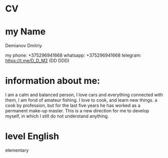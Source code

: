 # CV


# my Name

Demianov Dmitriy

my phone: +375296941668
whatsapp: +375296941668
telegram: https://t.me/D_D_M2  (DD DDD)

# information about me:

I am a calm and balanced person, I love cars and everything connected with them, I am fond of amateur fishing. I love to cook, and learn new things.
a cook by profession, but for the last five years he has worked as a permanent make-up master. This is a new direction for me to develop myself, in which I still do not understand anything.

#  level English

elementary


